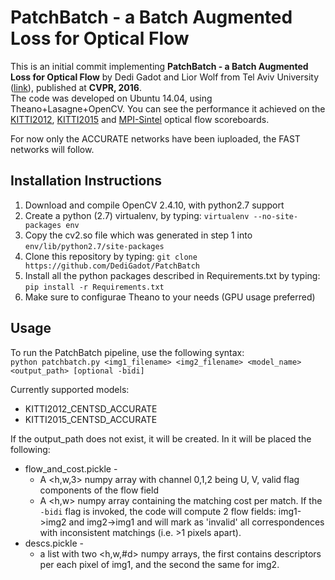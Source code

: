 PatchBatch - a Batch Augmented Loss for Optical Flow
====================================================
This is an initial commit implementing **PatchBatch - a Batch Augmented Loss for Optical Flow** by Dedi Gadot and Lior Wolf from Tel Aviv University ([link](http://www.cv-foundation.org/openaccess/content_cvpr_2016/html/Gadot_PatchBatch_A_Batch_CVPR_2016_paper.html)), published at **CVPR, 2016**.  
The code was developed on Ubuntu 14.04, using Theano+Lasagne+OpenCV. You can see the performance it achieved on the [KITTI2012](http://www.cvlibs.net/datasets/kitti/eval_stereo_flow.php?benchmark=flow), [KITTI2015](http://www.cvlibs.net/datasets/kitti/eval_scene_flow.php?benchmark=flow) and [MPI-Sintel](http://sintel.is.tue.mpg.de/) optical flow scoreboards.  

For now only the ACCURATE networks have been iuploaded, the FAST networks will follow.

Installation Instructions
-------------------------
1. Download and compile OpenCV 2.4.10, with python2.7 support
2. Create a python (2.7) virtualenv, by typing: `virtualenv --no-site-packages env`
3. Copy the cv2.so file which was generated in step 1 into `env/lib/python2.7/site-packages`
4. Clone this repository by typing: `git clone https://github.com/DediGadot/PatchBatch`
5. Install all the python packages described in Requirements.txt by typing: `pip install -r Requirements.txt`
6. Make sure to configurae Theano to your needs (GPU usage preferred)

Usage
-----
To run the PatchBatch pipeline, use the following syntax:  
`python patchbatch.py <img1_filename> <img2_filename> <model_name> <output_path> [optional -bidi]`  

Currently supported models:
* KITTI2012_CENTSD_ACCURATE
* KITTI2015_CENTSD_ACCURATE

If the output_path does not exist, it will be created. In it will be placed the following:  
* flow_and_cost.pickle - 
  * A <h,w,3> numpy array with channel 0,1,2 being U, V, valid flag components of the flow field 
  * A <h,w> numpy array containing the matching cost per match.
If the `-bidi` flag is invoked, the code will compute 2 flow fields: img1->img2 and img2->img1 and will mark as 'invalid' all correspondences with inconsistent matchings (i.e. >1 pixels apart).
* descs.pickle - 
  * a list with two <h,w,#d> numpy arrays, the first contains descriptors per each pixel of img1, and the second the same for img2. 
